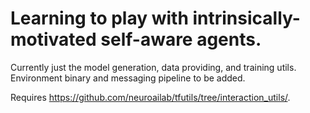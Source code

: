 # Learning to play with intrinsically-motivated self-aware agents.

Currently just the model generation, data providing, and training utils. Environment binary and messaging pipeline to be added.

Requires https://github.com/neuroailab/tfutils/tree/interaction_utils/.
